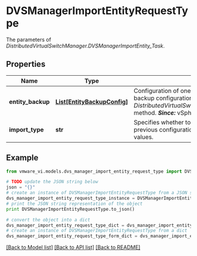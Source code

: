 # DVSManagerImportEntityRequestType

The parameters of *DistributedVirtualSwitchManager.DVSManagerImportEntity_Task*. 

## Properties
Name | Type | Description | Notes
------------ | ------------- | ------------- | -------------
**entity_backup** | [**List[EntityBackupConfig]**](EntityBackupConfig.md) | Configuration of one or more entities to be imported. The entity backup configuration is returned by the *DistributedVirtualSwitchManager.DVSManagerExportEntity_Task* method.  ***Since:*** vSphere API 5.1  | 
**import_type** | **str** | Specifies whether to create a new configuration or restore a previous configuration. See *EntityImportType_enum* for valid values.  | 

## Example

```python
from vmware_vi.models.dvs_manager_import_entity_request_type import DVSManagerImportEntityRequestType

# TODO update the JSON string below
json = "{}"
# create an instance of DVSManagerImportEntityRequestType from a JSON string
dvs_manager_import_entity_request_type_instance = DVSManagerImportEntityRequestType.from_json(json)
# print the JSON string representation of the object
print DVSManagerImportEntityRequestType.to_json()

# convert the object into a dict
dvs_manager_import_entity_request_type_dict = dvs_manager_import_entity_request_type_instance.to_dict()
# create an instance of DVSManagerImportEntityRequestType from a dict
dvs_manager_import_entity_request_type_form_dict = dvs_manager_import_entity_request_type.from_dict(dvs_manager_import_entity_request_type_dict)
```
[[Back to Model list]](../README.md#documentation-for-models) [[Back to API list]](../README.md#documentation-for-api-endpoints) [[Back to README]](../README.md)


